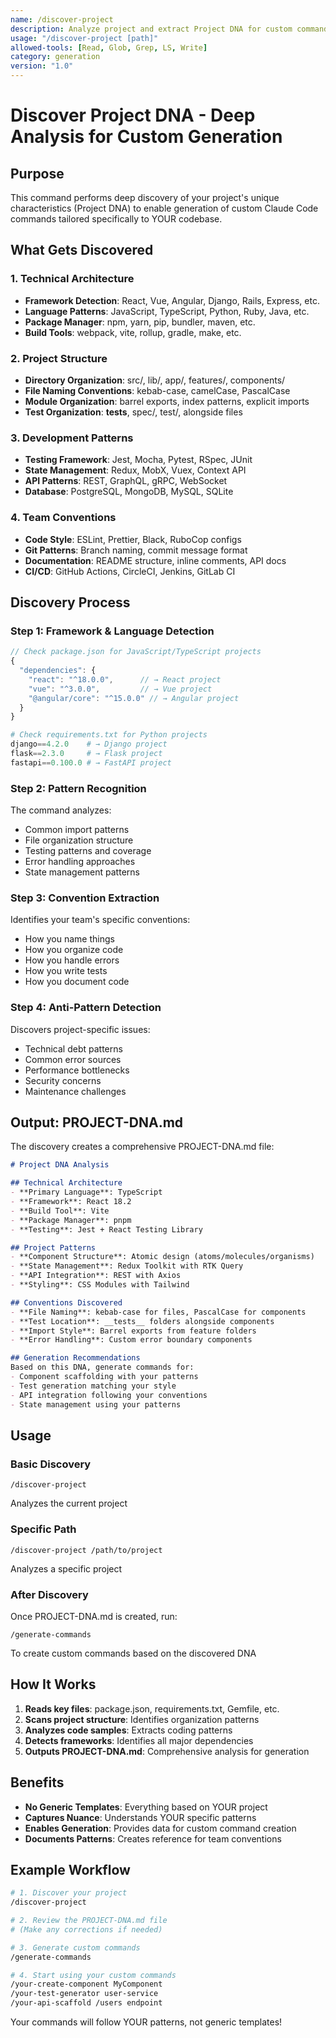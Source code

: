 ```yaml
---
name: /discover-project
description: Analyze project and extract Project DNA for custom command generation
usage: "/discover-project [path]"
allowed-tools: [Read, Glob, Grep, LS, Write]
category: generation
version: "1.0"
---
```


# Discover Project DNA - Deep Analysis for Custom Generation

## Purpose
This command performs deep discovery of your project's unique characteristics (Project DNA) to enable generation of custom Claude Code commands tailored specifically to YOUR codebase.

## What Gets Discovered

### 1. Technical Architecture
- **Framework Detection**: React, Vue, Angular, Django, Rails, Express, etc.
- **Language Patterns**: JavaScript, TypeScript, Python, Ruby, Java, etc.
- **Package Manager**: npm, yarn, pip, bundler, maven, etc.
- **Build Tools**: webpack, vite, rollup, gradle, make, etc.

### 2. Project Structure
- **Directory Organization**: src/, lib/, app/, features/, components/
- **File Naming Conventions**: kebab-case, camelCase, PascalCase
- **Module Organization**: barrel exports, index patterns, explicit imports
- **Test Organization**: __tests__, spec/, test/, alongside files

### 3. Development Patterns
- **Testing Framework**: Jest, Mocha, Pytest, RSpec, JUnit
- **State Management**: Redux, MobX, Vuex, Context API
- **API Patterns**: REST, GraphQL, gRPC, WebSocket
- **Database**: PostgreSQL, MongoDB, MySQL, SQLite

### 4. Team Conventions
- **Code Style**: ESLint, Prettier, Black, RuboCop configs
- **Git Patterns**: Branch naming, commit message format
- **Documentation**: README structure, inline comments, API docs
- **CI/CD**: GitHub Actions, CircleCI, Jenkins, GitLab CI

## Discovery Process

### Step 1: Framework & Language Detection
```javascript
// Check package.json for JavaScript/TypeScript projects
{
  "dependencies": {
    "react": "^18.0.0",      // → React project
    "vue": "^3.0.0",         // → Vue project
    "@angular/core": "^15.0.0" // → Angular project
  }
}
```

```python
# Check requirements.txt for Python projects
django==4.2.0    # → Django project
flask==2.3.0     # → Flask project
fastapi==0.100.0 # → FastAPI project
```

### Step 2: Pattern Recognition
The command analyzes:
- Common import patterns
- File organization structure
- Testing patterns and coverage
- Error handling approaches
- State management patterns

### Step 3: Convention Extraction
Identifies your team's specific conventions:
- How you name things
- How you organize code
- How you handle errors
- How you write tests
- How you document code

### Step 4: Anti-Pattern Detection
Discovers project-specific issues:
- Technical debt patterns
- Common error sources
- Performance bottlenecks
- Security concerns
- Maintenance challenges

## Output: PROJECT-DNA.md

The discovery creates a comprehensive PROJECT-DNA.md file:

```markdown
# Project DNA Analysis

## Technical Architecture
- **Primary Language**: TypeScript
- **Framework**: React 18.2
- **Build Tool**: Vite
- **Package Manager**: pnpm
- **Testing**: Jest + React Testing Library

## Project Patterns
- **Component Structure**: Atomic design (atoms/molecules/organisms)
- **State Management**: Redux Toolkit with RTK Query
- **API Integration**: REST with Axios
- **Styling**: CSS Modules with Tailwind

## Conventions Discovered
- **File Naming**: kebab-case for files, PascalCase for components
- **Test Location**: __tests__ folders alongside components
- **Import Style**: Barrel exports from feature folders
- **Error Handling**: Custom error boundary components

## Generation Recommendations
Based on this DNA, generate commands for:
- Component scaffolding with your patterns
- Test generation matching your style
- API integration following your conventions
- State management using your patterns
```

## Usage

### Basic Discovery
```
/discover-project
```
Analyzes the current project

### Specific Path
```
/discover-project /path/to/project
```
Analyzes a specific project

### After Discovery
Once PROJECT-DNA.md is created, run:
```
/generate-commands
```
To create custom commands based on the discovered DNA

## How It Works

1. **Reads key files**: package.json, requirements.txt, Gemfile, etc.
2. **Scans project structure**: Identifies organization patterns
3. **Analyzes code samples**: Extracts coding patterns
4. **Detects frameworks**: Identifies all major dependencies
5. **Outputs PROJECT-DNA.md**: Comprehensive analysis for generation

## Benefits

- **No Generic Templates**: Everything based on YOUR project
- **Captures Nuance**: Understands YOUR specific patterns
- **Enables Generation**: Provides data for custom command creation
- **Documents Patterns**: Creates reference for team conventions

## Example Workflow

```bash
# 1. Discover your project
/discover-project

# 2. Review the PROJECT-DNA.md file
# (Make any corrections if needed)

# 3. Generate custom commands
/generate-commands

# 4. Start using your custom commands
/your-create-component MyComponent
/your-test-generator user-service
/your-api-scaffold /users endpoint
```

Your commands will follow YOUR patterns, not generic templates!